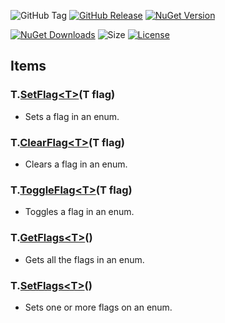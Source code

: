 ![GitHub Tag](https://img.shields.io/github/v/tag/TJC-Tools/TJC.EnumFlags) [![GitHub Release](https://img.shields.io/github/v/release/TJC-Tools/TJC.EnumFlags)](https://github.com/TJC-Tools/TJC.EnumFlags/releases/latest) [![NuGet Version](https://img.shields.io/nuget/v/TJC.EnumFlags)](https://www.nuget.org/packages/TJC.EnumFlags)

[![NuGet Downloads](https://img.shields.io/nuget/dt/TJC.EnumFlags)](https://www.nuget.org/packages/TJC.EnumFlags) ![Size](https://img.shields.io/github/repo-size/TJC-Tools/TJC.EnumFlags) [![License](https://img.shields.io/github/license/TJC-Tools/TJC.EnumFlags.svg)](LICENSE)

## Items

### T.[SetFlag\<T\>](./TJC.EnumFlags/Extensions/SetFlag.cs)(T flag)
- Sets a flag in an enum.

### T.[ClearFlag\<T\>](./TJC.EnumFlags/Extensions/ClearFlag.cs)(T flag)
- Clears a flag in an enum.

### T.[ToggleFlag\<T\>](./TJC.EnumFlags/Extensions/ToggleFlag.cs)(T flag)
- Toggles a flag in an enum.

### T.[GetFlags\<T\>](./TJC.EnumFlags/Extensions/GetFlags.cs)()
- Gets all the flags in an enum.

### T.[SetFlags\<T\>](./TJC.EnumFlags/Extensions/SetFlags.cs)()
- Sets one or more flags on an enum.
